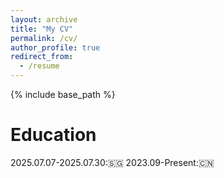 ```yaml
---
layout: archive
title: "My CV"
permalink: /cv/
author_profile: true
redirect_from:
  - /resume
---
```


{% include base_path %}

Education
======
2025.07.07-2025.07.30:🇸🇬 
2023.09-Present:🇨🇳  

  

  
